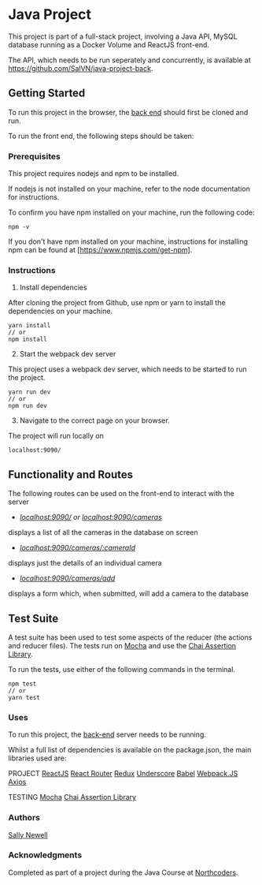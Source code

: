 # Java Project

This project is part of a full-stack project, involving a Java API, MySQL database running as a Docker Volume and ReactJS front-end. 

The API, which needs to be run seperately and concurrently, is available at <https://github.com/SalVN/java-project-back>.

## Getting Started

To run this project in the browser, the [back end](https://github.com/SalVN/java-project-back) should first be cloned and run.

To run the front end, the following steps should be taken:

### Prerequisites

This project requires nodejs and npm to be installed.

If nodejs is not installed on your machine, refer to the node documentation for instructions.

To confirm you have npm installed on your machine, run the following code:

```
npm -v
```

If you don't have npm installed on your machine, instructions for installing npm can be found at [https://www.npmjs.com/get-npm].

### Instructions

1. Install dependencies

After cloning the project from Github, use npm or yarn to install the dependencies on your machine.

```
yarn install
// or
npm install
```

2. Start the webpack dev server

This project uses a webpack dev server, which needs to be started to run the project.
```
yarn run dev
// or
npm run dev
```

3. Navigate to the correct page on your browser.

The project will run locally on 
```
localhost:9090/
```

## Functionality and Routes

The following routes can be used on the front-end to interact with the server

* *<localhost:9090/> or <localhost:9090/cameras>* 

displays a list of all the cameras in the database on screen

* *<localhost:9090/cameras/:cameraId>*

displays just the details of an individual camera

* *<localhost:9090/cameras/add>* 

 displays a form which, when submitted, will add a camera to the database

## Test Suite

A test suite has been used to test some aspects of the reducer (the actions and reducer files).
The tests run on [Mocha](https://mochajs.org/) and use the [Chai Assertion Library](http://chaijs.com/).

To run the tests, use either of the following commands in the terminal.
```
npm test
// or 
yarn test
```

### Uses

To run this project, the [back-end](https://github.com/SalVN/java-project-back) server needs to be running.

Whilst a full list of dependencies is available on the package.json, the main libraries used are:

PROJECT
[ReactJS](https://facebook.github.io/react/)
[React Router](https://reacttraining.com/react-router/)
[Redux](http://redux.js.org/) 
[Underscore](http://underscorejs.org/)
[Babel](https://babeljs.io/)
[Webpack.JS](https://webpack.js.org/)
[Axios](https://www.npmjs.com/package/axios)

TESTING
[Mocha](https://mochajs.org/)
[Chai Assertion Library](http://chaijs.com/)

### Authors

[Sally Newell](salvn)

### Acknowledgments

Completed as part of a project during the Java Course at [Northcoders](https://northcoders.com/).